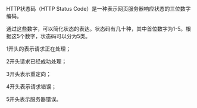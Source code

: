 HTTP状态码（HTTP Status Code）是一种表示网页服务器响应状态的三位数字编码。

通过这些数字，可以简化状态的表达。状态码有几十种，其中首位数字为1-5。根据这5个数字，状态码可以分为5类。

1开头的表示请求正在处理；

2开头请求已经成功处理；

3开头表示重定向；

4开头表示请求错误；

5开头表示服务器错误。

